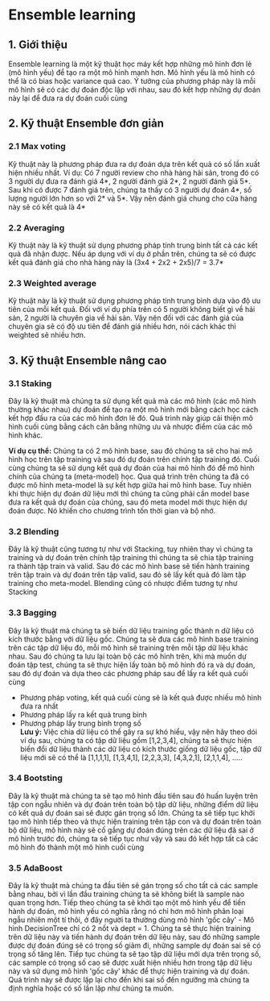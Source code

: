 # Ensemble learning

## 1. Giới thiệu 
Ensemble learning là một kỹ thuật học máy kết hợp những mô hình đơn lẻ (mô hình yếu) để tạo ra một mô hình mạnh hơn. Mô hình yếu là mô hình có thể là có bias hoặc variance quá cao. Ý tưởng của phương pháp này là mỗi mô hình sẽ có các dự đoán độc lập với nhau, sau đó kết hợp những dự đoán này lại để đưa ra dự đoán cuối cùng

## 2. Kỹ thuật Ensemble đơn giản
### 2.1 Max voting
Kỹ thuật này là phương pháp đưa ra dự đoán dựa trên kết quả có số lần xuất hiện nhiều nhất. Ví dụ: Có 7 người review cho nhà hàng hải sản, trong đó có 3 người dự đưa ra đánh giá 4*, 2 người đánh giá 2*, 2 người đánh giá 5*. Sau khi có được 7 đánh giá trên, chúng ta thấy có 3 người dự đoán 4*, số lượng người lớn hơn so với 2* và 5*. Vậy nên đánh giá chung cho cửa hàng này sẽ có kết quả là 4*

### 2.2 Averaging
Kỹ thuật này là kỹ thuật sử dụng phương pháp tính trung bình tất cả các kết quả đã nhận được. Nếu áp dụng với ví dụ ở phần trên, chúng ta sẽ có được kết quả đánh giá cho nhà hàng này là (3x4 + 2x2 + 2x5)/7 = 3.7*

### 2.3 Weighted average
Kỹ thuật này là kỹ thuật sử dụng phương pháp tính trung bình dựa vào độ ưu tiên của mỗi kết quả. Đối với ví dụ phía trên có 5 người không biết gì về hải sản, 2 người là chuyên gia về hải sản. Vậy nên đối với các đánh giá của chuyên gia sẽ có độ ưu tiên để đánh giá nhiều hơn, nói cách khác thì weighted sẽ nhiều hơn.

## 3. Kỹ thuật Ensemble nâng cao
### 3.1 Staking
Đây là kỹ thuật mà chúng ta sử dụng kết quả mà các mô hình (các mô hình thường khác nhau) dự đoán để tạo ra một mô hình mới bằng cách học cách kết hợp đầu ra của các mô hình đơn lẻ đó. Quá trình này giúp cải thiện mô hình cuối cùng bằng cách cân bằng những ưu và nhược điểm của các mô hình khác.

**Ví dụ cụ thể:**
Chúng ta có 2 mô hình base, sau đó chúng ta sẽ cho hai mô hình học trên tập training và sau đó dự đoán trên chính tập training đó. Cuối cùng chúng ta sẽ sử dụng kết quả dự đoán của hai mô hình đó để mô hình chính của chúng ta (meta-model) học. Qua quá trình trên chúng ta đã có được mô hình meta-model là sự kết hợp giữa hai mô hình base. Tuy nhiên khi thực hiện dự đoán dữ liệu mới thì chúng ta cũng phải cần model base đưa ra kết quả dự đoán của chúng, sau đó meta model mới thực hiện dự đoán được. Nó khiến cho chương trình tốn thời gian và bộ nhớ.

### 3.2 Blending
Đây là kỹ thuật cũng tương tự như với Stacking, tuy nhiên thay vì chúng ta training và dự đoán trên chính tập training thì chúng ta sẽ chia tập training ra thành tập train và valid. Sau đó các mô hình base sẽ tiến hành training trên tập train và dự đoán trên tập valid, sau đó sẽ lấy kết quả đó làm tập training cho meta-model. Blending cũng có nhược điểm tương tự như Stacking

### 3.3 Bagging
Đây là kỹ thuật mà chúng ta sẽ biến dữ liệu training gốc thành n dữ liệu có kích thước bằng với dữ liệu gốc. Chúng ta sẽ đưa các mô hình base training trên các tập dữ liệu đó, mỗi mô hình sẽ training trên mỗi tập dữ liệu khác nhau. Sau đó chúng ta lưu lại toàn bộ các mô hình trên, khi mà muốn dự đoán tập test, chúng ta sẽ thực hiện lấy toàn bộ mô hình đó ra và dự đoán, sau đó dự đoán và dựa theo các phương pháp sau để lấy ra kết quả cuối cùng
- Phương pháp voting, kết quả cuối cùng sẽ là kết quả được nhiều mô hình đưa ra nhất
- Phương pháp lấy ra kết quả trung bình
- Phương pháp lấy trung bình trọng số <br>
**Lưu ý:** Việc chia dữ liệu có thể gây ra sự khó hiểu, vậy nên hãy theo dói ví dụ sau, chúng ta có tập dữ liệu gồm [1,2,3,4], chúng ta sẽ thực hiện biến đổi dữ liệu thành các dữ liệu có kích thước giống dữ liệu gốc, tập dữ liệu mới sẽ có thể là [1,1,1,1], [1,3,4,1], [2,2,3,3], [4,3,2,1], [2,1,1,4], .....

### 3.4 Bootsting
Đây là kỹ thuật mà chúng ta sẽ tạo mô hình đầu tiên sau đó huấn luyện trên tập con ngẫu nhiên và dự đoán trên toàn bộ tập dữ liệu, những điểm dữ liệu có kết quả dự đoán sai sẽ được gán trọng số lớn. Chúng ta sẽ tiếp tục khởi tạo mô hình tiếp theo và thực hiện training trên tập con và dự đoán trên toàn bộ dữ liệu, mô hình này sẽ cố gắng dự đoán đúng trên các dữ liệu đã sai ở mô hình trước đó, chúng ta sẽ tiếp tục như vậy và sau đó kết hợp tất cả các mô hình đó thành một mô hình cuối cùng

### 3.5 AdaBoost
Đây là kỹ thuật mà chúng ta đầu tiên sẽ gán trọng số cho tất cả các sample bằng nhau, bởi vì lần đầu training chúng ta sẽ không biết là sample nào quan trọng hơn. Tiếp theo chúng ta sẽ khởi tạo một mô hình yếu để tiến hành dự đoán, mô hình yếu có nghĩa rằng nó chỉ hơn mô hình phân loại ngẫu nhiên một tí thôi, ở đây người ta thường dùng mô hình 'gốc cây' - Mô hình DecisionTree chỉ có 2 nốt và dept = 1. Chúng ta sẽ thực hiện training trên dữ liệu này và tiến hành dự đoán trên dữ liệu này, sau đó những sample được dự đoán đúng sẽ có trọng số giảm đi, những sample dự đoán sai sẽ có trọng số tăng lên. Tiếp tục chúng ta sẽ tạo tập dữ liệu mới dựa trên trọng số, các sample có trọng số cao sẽ được xuất hiện nhiều hơn trong tập dữ liệu này và sử dụng mô hình 'gốc cây' khác để thực hiện training và dự đoán. Quá trình này sẽ được lặp lại cho đến khi sai số đến ngưỡng mà chúng ta định nghĩa hoặc có số lần lặp như chúng ta muốn.
